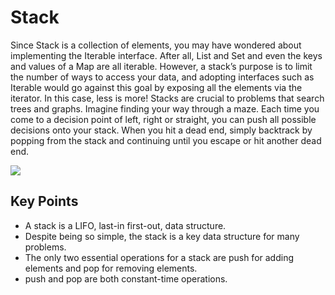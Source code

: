 # Stack

Since Stack is a collection of elements, you may have wondered about implementing
the Iterable interface. After all, List and Set and even the keys and values of a Map
are all iterable.
However, a stack’s purpose is to limit the number of ways to access your data, and
adopting interfaces such as Iterable would go against this goal by exposing all the
elements via the iterator. In this case, less is more!
Stacks are crucial to problems that search trees and graphs. Imagine finding your
way through a maze. Each time you come to a decision point of left, right or straight,
you can push all possible decisions onto your stack. When you hit a dead end, simply
backtrack by popping from the stack and continuing until you escape or hit another
dead end.

![](https://cdn.devdojo.com/images/july2021/STACKUNDERFLOW.gif)

## Key Points

- A stack is a LIFO, last-in first-out, data structure.
- Despite being so simple, the stack is a key data structure for many problems.
- The only two essential operations for a stack are push for adding elements and pop for removing elements.
- push and pop are both constant-time operations.
